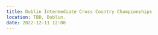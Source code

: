 ```yaml
---
title: Dublin Intermediate Cross Country Championships
location: TBD, Dublin.
date: 2022-12-11 12:00
---
```

